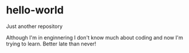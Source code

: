 # hello-world
Just another repository

Although I'm in enginnering I don't know much about coding and now I'm trying to learn. Better late than never! 
